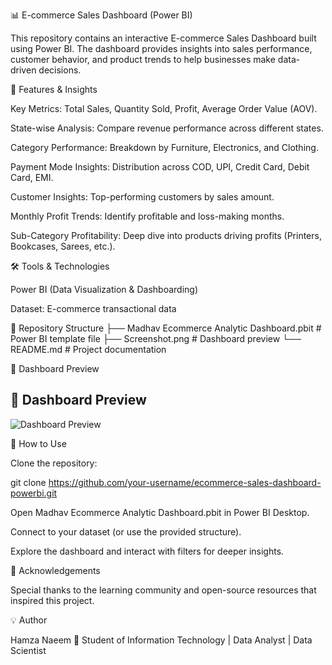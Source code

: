 📊 E-commerce Sales Dashboard (Power BI)

This repository contains an interactive E-commerce Sales Dashboard built using Power BI.
The dashboard provides insights into sales performance, customer behavior, and product trends to help businesses make data-driven decisions.

🚀 Features & Insights

Key Metrics: Total Sales, Quantity Sold, Profit, Average Order Value (AOV).

State-wise Analysis: Compare revenue performance across different states.

Category Performance: Breakdown by Furniture, Electronics, and Clothing.

Payment Mode Insights: Distribution across COD, UPI, Credit Card, Debit Card, EMI.

Customer Insights: Top-performing customers by sales amount.

Monthly Profit Trends: Identify profitable and loss-making months.

Sub-Category Profitability: Deep dive into products driving profits (Printers, Bookcases, Sarees, etc.).

🛠️ Tools & Technologies

Power BI (Data Visualization & Dashboarding)

Dataset: E-commerce transactional data

📂 Repository Structure
├── Madhav Ecommerce Analytic Dashboard.pbit   # Power BI template file
├── Screenshot.png                             # Dashboard preview
└── README.md                                  # Project documentation

📸 Dashboard Preview

## 📸 Dashboard Preview
![Dashboard Preview](<img width="1205" height="669" alt="Screenshot 2025-09-15 191248" src="https://github.com/user-attachments/assets/65c83456-6bc0-45cc-9fd7-1ecfd1cdd8e8" />
)


📌 How to Use

Clone the repository:

git clone https://github.com/your-username/ecommerce-sales-dashboard-powerbi.git


Open Madhav Ecommerce Analytic Dashboard.pbit in Power BI Desktop.

Connect to your dataset (or use the provided structure).

Explore the dashboard and interact with filters for deeper insights.


🙌 Acknowledgements

Special thanks to the learning community and open-source resources that inspired this project.

💡 Author

Hamza Naeem
📍 Student of Information Technology | Data Analyst | Data Scientist
